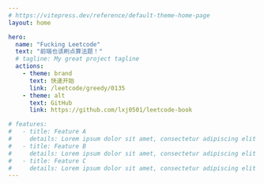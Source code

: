 ```yaml
---
# https://vitepress.dev/reference/default-theme-home-page
layout: home

hero:
  name: "Fucking Leetcode"
  text: "前端也该刷点算法题！"
  # tagline: My great project tagline
  actions:
    - theme: brand
      text: 快速开始
      link: /leetcode/greedy/0135
    - theme: alt
      text: GitHub
      link: https://github.com/lxj0501/leetcode-book

# features:
#   - title: Feature A
#     details: Lorem ipsum dolor sit amet, consectetur adipiscing elit
#   - title: Feature B
#     details: Lorem ipsum dolor sit amet, consectetur adipiscing elit
#   - title: Feature C
#     details: Lorem ipsum dolor sit amet, consectetur adipiscing elit
---
```

<style>
:root {
  --vp-home-hero-name-color: transparent;
  --vp-home-hero-name-background: -webkit-linear-gradient(120deg, #bd34fe 30%, #41d1ff);

  --vp-home-hero-image-background-image: linear-gradient(-45deg, #bd34fe 50%, #47caff 50%);
  --vp-home-hero-image-filter: blur(40px);
}

@media (min-width: 640px) {
  :root {
    --vp-home-hero-image-filter: blur(56px);
  }
}

@media (min-width: 960px) {
  :root {
    --vp-home-hero-image-filter: blur(72px);
  }
}
</style>
